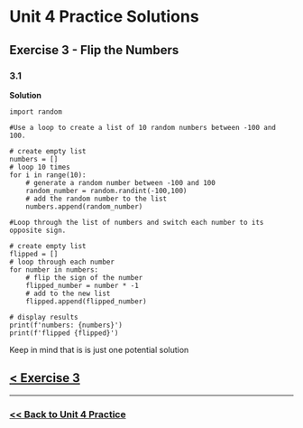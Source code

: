 # Unit 4 Practice Solutions

## Exercise 3 - Flip the Numbers

### **3.1**

**Solution**

    import random

    #Use a loop to create a list of 10 random numbers between -100 and 100.

    # create empty list
    numbers = []
    # loop 10 times
    for i in range(10):
        # generate a random number between -100 and 100
        random_number = random.randint(-100,100)
        # add the random number to the list
        numbers.append(random_number)

    #Loop through the list of numbers and switch each number to its opposite sign.

    # create empty list
    flipped = []
    # loop through each number
    for number in numbers:
        # flip the sign of the number
        flipped_number = number * -1
        # add to the new list
        flipped.append(flipped_number)

    # display results
    print(f'numbers: {numbers}')
    print(f'flipped {flipped}')

Keep in mind that is is just one potential solution

## [< Exercise 3](../exercise_3.md)

---

### [<< Back to Unit 4 Practice](/practice/unit_4/)
